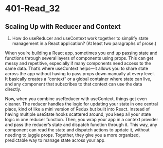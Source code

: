 # 401-Read_32

## Scaling Up with Reducer and Context

1. How do useReducer and useContext work together to simplify state management in a React application? (At least two paragraphs of prose.)

When you’re building a React app, sometimes you end up passing state and functions through several layers of components using props. This can get messy and repetitive, especially if many components need access to the same data. That’s where useContext helps—it allows you to share state across the app without having to pass props down manually at every level. It basically creates a “context” or a global container where state can live, and any component that subscribes to that context can use the data directly.

Now, when you combine useReducer with useContext, things get even cleaner. The reducer handles the logic for updating your state in one central place, kind of like a mini version of Redux but built into React. Instead of having multiple useState hooks scattered around, you keep all your state logic in one reducer function. Then, you wrap your app in a context provider and pass the reducer’s state and dispatch function through it. This way, any component can read the state and dispatch actions to update it, without needing to juggle props. Together, they give you a more organized, predictable way to manage state across your app.
